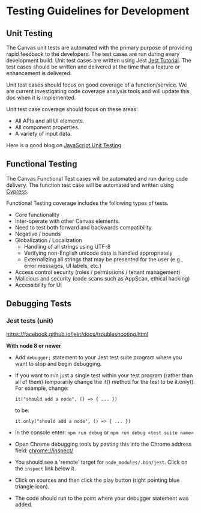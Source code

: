 # Testing Guidelines for Development
## Unit Testing
The Canvas unit tests are automated with the primary purpose of providing rapid feedback to the developers.  The test cases are run during every development build.   Unit test cases are written using Jest [Jest Tutorial](https://facebook.github.io/jest/docs/en/tutorial-react.html).  The test cases should be written and delivered at the time that a feature or enhancement is delivered.

Unit test cases should focus on good coverage of a function/service.  We are current investigating code coverage analysis tools and will update this doc when it is implemented.

Unit test case coverage should focus on these areas:

   * All APIs and all UI elements.
   * All component properties.
   * A variety of input data.

Here is a good blog on [JavaScript Unit Testing](https://medium.com/javascript-scene/what-every-unit-test-needs-f6cd34d9836d)


## Functional Testing
The Canvas Functional Test cases will be automated and run during code delivery.  The function test case will be automated and written using [Cypress](https://docs.cypress.io).

Functional Testing coverage includes the following types of tests.

* Core functionality
* Inter-operate with other Canvas elements.
* Need to test both forward and backwards compatibility
* Negative / bounds
* Globalization / Localization
   * Handling of all strings using UTF-8
   * Verifying non-English unicode data is handled appropriately
   * Externalizing all strings that may be presented for the user (e.g., error messages, UI labels, etc.)
* Access control security (roles / permissions / tenant management)
* Malicious and security (code scans such as AppScan, ethical hacking)
* Accessibility for UI

## Debugging Tests

### Jest tests (unit)
https://facebook.github.io/jest/docs/troubleshooting.html  

**With node 8 or newer**
- Add `debugger;` statement to your Jest test suite program where you want to stop and begin debugging.
- If you want to run just a single test within your test program (rather than all of them) temporarily change the it() method for the test to be it.only(). For example, change:

    `it("should add a node", () => { ... })`

    to be:

    `it.only("should add a node", () => { ... })`

- In the console enter: `npm run debug` or `npm run debug <test suite name>`
- Open Chrome debugging tools by pasting this into the Chrome address field: [chrome://inspect/](chrome://inspect/#devices)
- You should see a 'remote' target for `node_modules/.bin/jest`. Click on the `inspect` link below it.
- Click on sources and then click the play button (right pointing blue triangle icon).
- The code should run to the point where your debugger statement was added.
